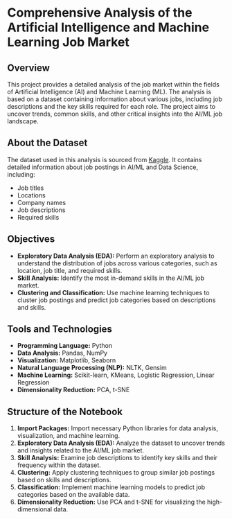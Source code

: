 # Comprehensive Analysis of the Artificial Intelligence and Machine Learning Job Market

## Overview

This project provides a detailed analysis of the job market within the fields of Artificial Intelligence (AI) and Machine Learning (ML). The analysis is based on a dataset containing information about various jobs, including job descriptions and the key skills required for each role. The project aims to uncover trends, common skills, and other critical insights into the AI/ML job landscape.

## About the Dataset

The dataset used in this analysis is sourced from [Kaggle](https://www.kaggle.com/datasets/abhaykumar2812/ai-and-ml-jobs). It contains detailed information about job postings in AI/ML and Data Science, including:

- Job titles
- Locations
- Company names
- Job descriptions
- Required skills

## Objectives

- **Exploratory Data Analysis (EDA):** Perform an exploratory analysis to understand the distribution of jobs across various categories, such as location, job title, and required skills.
- **Skill Analysis:** Identify the most in-demand skills in the AI/ML job market.
- **Clustering and Classification:** Use machine learning techniques to cluster job postings and predict job categories based on descriptions and skills.

## Tools and Technologies

- **Programming Language:** Python
- **Data Analysis:** Pandas, NumPy
- **Visualization:** Matplotlib, Seaborn
- **Natural Language Processing (NLP):** NLTK, Gensim
- **Machine Learning:** Scikit-learn, KMeans, Logistic Regression, Linear Regression
- **Dimensionality Reduction:** PCA, t-SNE

## Structure of the Notebook

1. **Import Packages:** Import necessary Python libraries for data analysis, visualization, and machine learning.
2. **Exploratory Data Analysis (EDA):** Analyze the dataset to uncover trends and insights related to the AI/ML job market.
3. **Skill Analysis:** Examine job descriptions to identify key skills and their frequency within the dataset.
4. **Clustering:** Apply clustering techniques to group similar job postings based on skills and descriptions.
5. **Classification:** Implement machine learning models to predict job categories based on the available data.
6. **Dimensionality Reduction:** Use PCA and t-SNE for visualizing the high-dimensional data.
